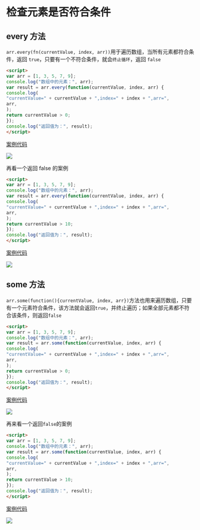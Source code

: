 # 检查元素是否符合条件

## every 方法

`arr.every(fn(currentValue, index, arr))`用于遍历数组，当所有元素都符合条件，返回 `true`，只要有一个不符合条件，就会`终止循环`，返回 `false`

```html
<script>
var arr = [1, 3, 5, 7, 9];
console.log("数组中的元素：", arr);
var result = arr.every(function(currentValue, index, arr) {
console.log(
"currentValue=" + currentValue + ",index=" + index + ",arr=",
arr,
);
return currentValue > 0;
});
console.log("返回值为：", result);
</script>
```

[案例代码](./demo/demo01.html)

![](./images/01.png)

再看一个返回 false 的案例

```html
<script>
var arr = [1, 3, 5, 7, 9];
console.log("数组中的元素：", arr);
var result = arr.every(function(currentValue, index, arr) {
console.log(
"currentValue=" + currentValue + ",index=" + index + ",arr=",
arr,
);
return currentValue > 10;
});
console.log("返回值为：", result);
</script>
```

[案例代码](./demo/demo02.html)

![](./images/02.png)

## some 方法

`arr.some(function(){currentValue, index, arr})`方法也用来遍历数组，只要有一个元素符合条件，该方法就会返回`true`，并终止遍历；如果全部元素都不符合该条件，则返回`false`

```html
<script>
var arr = [1, 3, 5, 7, 9];
console.log("数组中的元素：", arr);
var result = arr.some(function(currentValue, index, arr) {
console.log(
"currentValue=" + currentValue + ",index=" + index + ",arr=",
arr,
);
return currentValue > 0;
});
console.log("返回值为：", result);
</script>
```

[案例代码](./demo/demo03.html)

![](./images/03.png)

再来看一个返回`false`的案例

```html
<script>
var arr = [1, 3, 5, 7, 9];
console.log("数组中的元素：", arr);
var result = arr.some(function(currentValue, index, arr) {
console.log(
"currentValue=" + currentValue + ",index=" + index + ",arr=",
arr,
);
return currentValue > 10;
});
console.log("返回值为：", result);
</script>
```

[案例代码](./demo/demo04.html)

![](./images/04.png)
